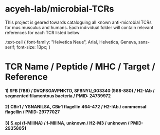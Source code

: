 # acyeh-lab/microbial-TCRs
This project is geared towards cataloguing all known anti-microbial TCRs for mus musculus and humans.  Each individual folder will contain relevant references for each TCR listed below

.text-cell {
  font-family: "Helvetica Neue", Arial, Helvetica, Geneva, sans-serif;
  font-size: 13px;
}
# TCR Name / Peptide / MHC / Target / Reference
#### 1) SFB (7B8)            / DVQFSGAVPNKTD, SFBNYU_003340 (568-880) / H2-IAb / segmented filamentous bacteria / PMID: 24739972 
#### 2) CBir1                / YSNANILSA, CBir1 flagellin 464-472     / H2-IAb / commensal flagellin            / PMID: 29777027 
#### 3) S.epi (f-MIIINA)     / f-MIIINA, unknown                      / H2-M3  / unknown                        / PMID: 29358051
